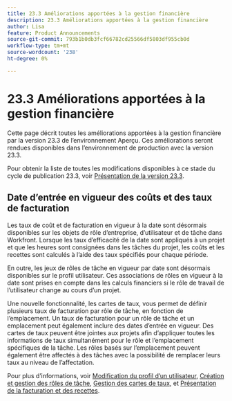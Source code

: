 ```yaml
---
title: 23.3 Améliorations apportées à la gestion financière
description: 23.3 Améliorations apportées à la gestion financière
author: Lisa
feature: Product Announcements
source-git-commit: 793b1b0db3fcf66782cd25566df5803df955cb0d
workflow-type: tm+mt
source-wordcount: '238'
ht-degree: 0%

---
```


# 23.3 Améliorations apportées à la gestion financière

Cette page décrit toutes les améliorations apportées à la gestion financière par la version 23.3 de l’environnement Aperçu. Ces améliorations seront rendues disponibles dans l’environnement de production avec la version 23.3.

Pour obtenir la liste de toutes les modifications disponibles à ce stade du cycle de publication 23.3, voir [Présentation de la version 23.3](/help/quicksilver/product-announcements/product-releases/23.3-release-activity/23-3-release-overview.md).

## Date d’entrée en vigueur des coûts et des taux de facturation

Les taux de coût et de facturation en vigueur à la date sont désormais disponibles sur les objets de rôle d’entreprise, d’utilisateur et de tâche dans Workfront. Lorsque les taux d’efficacité de la date sont appliqués à un projet et que les heures sont consignées dans les tâches du projet, les coûts et les recettes sont calculés à l’aide des taux spécifiés pour chaque période.

En outre, les jeux de rôles de tâche en vigueur par date sont désormais disponibles sur le profil utilisateur. Ces associations de rôles en vigueur à la date sont prises en compte dans les calculs financiers si le rôle de travail de l’utilisateur change au cours d’un projet.

Une nouvelle fonctionnalité, les cartes de taux, vous permet de définir plusieurs taux de facturation par rôle de tâche, en fonction de l’emplacement. Un taux de facturation pour un rôle de tâche et un emplacement peut également inclure des dates d’entrée en vigueur. Des cartes de taux peuvent être jointes aux projets afin d’appliquer toutes les informations de taux simultanément pour le rôle et l’emplacement spécifiques de la tâche. Les rôles basés sur l’emplacement peuvent également être affectés à des tâches avec la possibilité de remplacer leurs taux au niveau de l’affectation.

Pour plus d’informations, voir [Modification du profil d’un utilisateur](/help/quicksilver/administration-and-setup/add-users/create-and-manage-users/edit-a-users-profile.md), [Création et gestion des rôles de tâche](/help/quicksilver/administration-and-setup/set-up-workfront/organizational-setup/create-manage-job-roles.md), [Gestion des cartes de taux](/help/quicksilver/administration-and-setup/set-up-workfront/configure-system-defaults/manage-rate-cards.md), et [Présentation de la facturation et des recettes](/help/quicksilver/manage-work/projects/project-finances/billing-and-revenue-overview.md).

